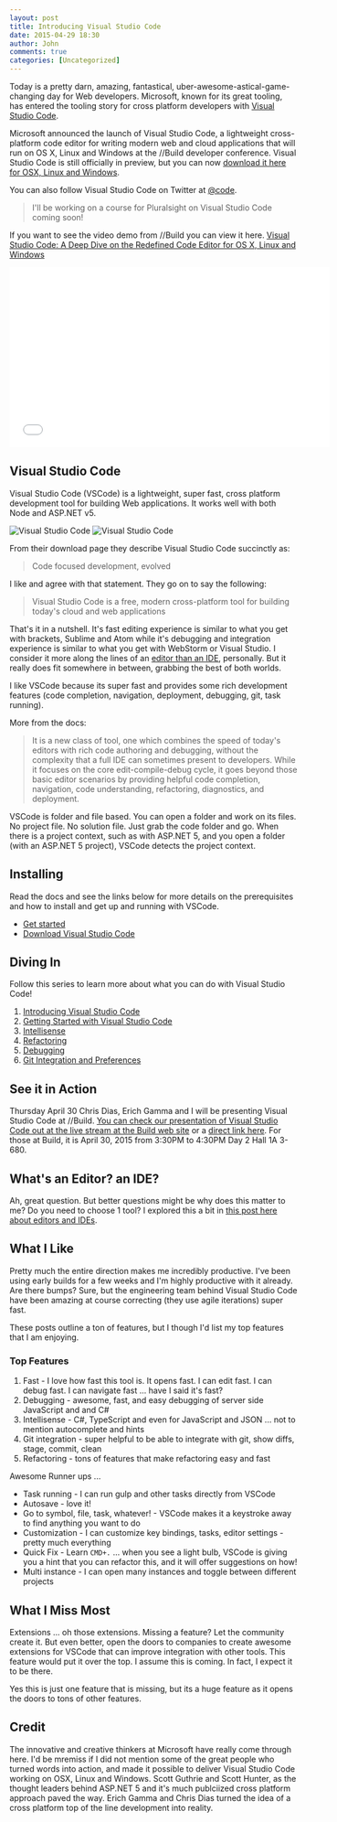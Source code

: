 ```yaml
---
layout: post
title: Introducing Visual Studio Code
date: 2015-04-29 18:30
author: John
comments: true
categories: [Uncategorized]
---
```

Today is a pretty darn, amazing, fantastical, uber-awesome-astical-game-changing day for Web developers. Microsoft, known for its great tooling, has entered the tooling story for cross platform developers with <a href="http://code.visualstudio.com/">Visual Studio Code</a>.

Microsoft announced the launch of Visual Studio Code, a lightweight cross-platform code editor for writing modern web and cloud applications that will run on OS X, Linux and Windows at the //Build developer conference. Visual Studio Code is still officially in preview, but you can now <a href="http://code.visualstudio.com/">download it here for OSX, Linux and Windows</a>.

You can also follow Visual Studio Code on Twitter at <a href="http://twitter.com/code">@code</a>.

<blockquote>
  I'll be working on a course for Pluralsight on Visual Studio Code coming soon!
</blockquote>

If you want to see the video demo from //Build you can view it here. 
<a href="http://channel9.msdn.com/Events/Build/2015/3-680">Visual Studio Code: A Deep Dive on the Redefined Code Editor for OS X, Linux and Windows</a>

<iframe src="//channel9.msdn.com/Events/Build/2015/3-680/player" width="560" height="315" allowFullScreen frameBorder="0"></iframe>

<h2>Visual Studio Code</h2>

Visual Studio Code (VSCode) is a lightweight, super fast, cross platform development tool for building Web applications. It works well with both Node and ASP.NET v5.

<img src="/wp-content/uploads/2015/04/vscode-icon-sm.png" alt="Visual Studio Code" />

<img src="/wp-content/uploads/2015/04/vsc.png" alt="Visual Studio Code" />

From their download page they describe Visual Studio Code succinctly as:

<blockquote>
  Code focused development, evolved
</blockquote>

I like and agree with that statement. They go on to say the following:

<blockquote>
  Visual Studio Code is a free, modern cross-platform tool for building today's cloud and web applications
</blockquote>

That's it in a nutshell. It's fast editing experience is similar to what you get with brackets, Sublime and Atom while it's debugging and integration experience is similar to what you get with WebStorm or Visual Studio. I consider it more along the lines of an <a href="http://johnpapa.net/web-dev-with-editors-and-ides">editor than an IDE</a>, personally. But it really does fit somewhere in between, grabbing the best of both worlds.

I like VSCode because its super fast and provides some rich development features (code completion, navigation, deployment, debugging, git, task running).

More from the docs:

<blockquote>
  It is a new class of tool, one which combines the speed of today's editors with rich code authoring and debugging, without the complexity that a full IDE can sometimes present to developers. While it focuses on the core edit-compile-debug cycle, it goes beyond those basic editor scenarios by providing helpful code completion, navigation, code understanding, refactoring, diagnostics, and deployment.
</blockquote>

VSCode is folder and file based. You can open a folder and work on its files. No project file. No solution file. Just grab the code folder and go. When there is a project context, such as with ASP.NET 5, and you open a folder (with an ASP.NET 5 project), VSCode detects the project context.

<h2>Installing</h2>

Read the docs and see the links below for more details on the prerequisites and how to install and get up and running with VSCode.

<ul>
<li><a href="https://code.visualstudio.com">Get started</a></li>
<li><a href="https://code.visualstudio.com/Download">Download Visual Studio Code</a></li>
</ul>

<h2>Diving In</h2>

Follow this series to learn more about what you can do with Visual Studio Code!

<ol>
<li><a href="http://johnpapa.net/visual-studio-code">Introducing Visual Studio Code</a></li>
<li><a href="http://johnpapa.net/getting-started-with-visual-studio-code">Getting Started with Visual Studio Code</a></li>
<li><a href="http://johnpapa.net/intellisense-witha-visual-studio-code">Intellisense</a></li>
<li><a href="http://johnpapa.net/refactoring-with-visual-studio-code">Refactoring</a></li>
<li><a href="http://johnpapa.net/debugging-with-visual-studio-code">Debugging</a></li>
<li><a href="http://johnpapa.net/git-and-preferences-in-visual-studio-code">Git Integration and Preferences</a></li>
</ol>

<h2>See it in Action</h2>

Thursday April 30 Chris Dias, Erich Gamma and I will be presenting Visual Studio Code at //Build. <a href="http://www.buildwindows.com/">You can check our presentation of Visual Studio Code out at the live stream at the Build web site</a> or a <a href="http://channel9.msdn.com/Events/Build/2015/3-680">direct link here</a>. For those at Build, it is April 30, 2015 from 3:30PM to 4:30PM Day 2 Hall 1A 3-680.

<h2>What's an Editor? an IDE?</h2>

Ah, great question. But better questions might be why does this matter to me? Do you need to choose 1 tool? I explored this a bit in <a href="http://johnpapa.net/web-dev-with-editors-and-ides">this post here about editors and IDEs</a>.

<h2>What I Like</h2>

Pretty much the entire direction makes me incredibly productive. I've been using early builds for a few weeks and I'm highly productive with it already. Are there bumps? Sure, but the engineering team behind Visual Studio Code have been amazing at course correcting (they use agile iterations) super fast.

These posts outline a ton of features, but I though I'd list my top features that I am enjoying.

<h3>Top Features</h3>

<ol>
<li>Fast - I love how fast this tool is. It opens fast. I can edit fast. I can debug fast. I can navigate fast ... have I said it's fast?</li>
<li>Debugging - awesome, fast, and easy debugging of server side JavaScript and and C#</li>
<li>Intellisense - C#, TypeScript and even for JavaScript and JSON ... not to mention autocomplete and hints</li>
<li>Git integration - super helpful to be able to integrate with git, show diffs, stage, commit, clean</li>
<li>Refactoring - tons of features that make refactoring easy and fast</li>
</ol>

Awesome Runner ups ...

<ul>
<li>Task running - I can run gulp and other tasks directly from VSCode</li>
<li>Autosave - love it!</li>
<li>Go to symbol, file, task, whatever! - VSCode makes it a keystroke away to find anything you want to do</li>
<li>Customization - I can customize key bindings, tasks, editor settings - pretty much everything</li>
<li>Quick Fix - Learn <code>CMD+.</code> ... when you see a light bulb, VSCode is giving you a hint that you can refactor this, and it will offer suggestions on how!</li>
<li>Multi instance - I can open many instances and toggle between different projects</li>
</ul>

<h2>What I Miss Most</h2>

Extensions ... oh those extensions. Missing a feature? Let the community create it. But even better, open the doors to companies to create awesome extensions for VSCode that can improve integration with other tools. This feature would put it over the top. I assume this is coming. In fact, I expect it to be there.

Yes this is just one feature that is missing, but its a huge feature as it opens the doors to tons of other features.

<h2>Credit</h2>

The innovative and creative thinkers at Microsoft have really come through here. I'd be mremiss if I did not mention some of the great people who turned words into action, and made it possible to deliver Visual Studio Code working on OSX, Linux and Windows. Scott Guthrie and Scott Hunter, as the thought leaders behind ASP.NET 5 and it's much publciized cross platform approach paved the way. Erich Gamma and Chris Dias turned the idea of a cross platform top of the line development into reality.
